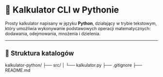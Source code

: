 # 🧮 Kalkulator CLI w Pythonie

Prosty kalkulator napisany w języku **Python**, działający w trybie tekstowym, który umożliwia wykonywanie podstawowych operacji matematycznych: dodawania, odejmowania, mnożenia i dzielenia.

---

## 📁 Struktura katalogów

kalkulator-python/
├── src/
│ └── kalkulator.py
├── .gitignore
├── README.md